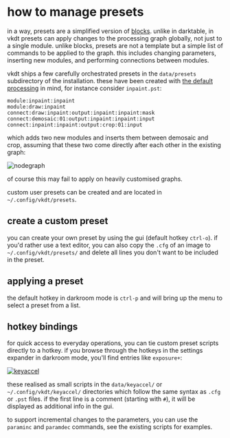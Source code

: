 # how to manage presets

in a way, presets are a simplified version of [blocks](../blocks/readme.md).
unlike in darktable, in vkdt presets can apply changes to the processing graph
globally, not just to a single module. unlike blocks, presets are not a
template but a simple list of commands to be applied to the graph. this
includes changing parameters, inserting new modules, and performing connections
between modules.

vkdt ships a few carefully orchestrated presets in the `data/presets`
subdirectory of the installation. these have been created with [the default
processing](../defgraph/readme.md) in mind, for instance consider
`inpaint.pst`:
```
module:inpaint:inpaint
module:draw:inpaint
connect:draw:inpaint:output:inpaint:inpaint:mask
connect:demosaic:01:output:inpaint:inpaint:input
connect:inpaint:inpaint:output:crop:01:input
```
which adds two new modules and inserts them between demosaic and crop, assuming
that these two come directly after each other in the existing graph:

![nodegraph](inpaint.jpg)

of course this may fail to apply on heavily customised graphs.

custom user presets can be created and are located in `~/.config/vkdt/presets`.

## create a custom preset

you can create your own preset by using the gui (default hotkey `ctrl-o`).
if you'd rather use a text editor, you can also copy the `.cfg` of an image
to `~/.config/vkdt/presets/` and delete all lines you don't want to be
included in the preset.

## applying a preset

the default hotkey in darkroom mode is `ctrl-p` and will bring up the menu
to select a preset from a list.

## hotkey bindings

for quick access to everyday operations, you can tie custom preset scripts
directly to a hotkey. if you browse through the hotkeys in the settings
expander in darkroom mode, you'll find entries like `exposure+`:

[![keyaccel](keyaccel.png)](keyaccel.png)

these realised as small scripts in the `data/keyaccel/` or
`~/.config/vkdt/keyaccel/` directories which follow the same syntax as `.cfg`
or `.pst` files. if the first line is a comment (starting with `#`), it will be
displayed as additional info in the gui.

to support incremental changes to the parameters, you can use the `paraminc`
and `paramdec` commands, see the existing scripts for examples.
